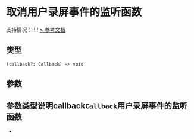 # 取消用户录屏事件的监听函数
支持情况：!!!!
[> 参考文档
](https://developers.weixin.qq.com/miniprogram/dev/api/device/screen/wx.offScreenRecordingStateChanged.html)
## 类型[​](offScreenRecordingStateChanged.html#类型)
```tsx
(callback?: Callback) => void
```

## 参数[​](offScreenRecordingStateChanged.html#参数)
参数类型说明callback`Callback`用户录屏事件的监听函数
- 
-
